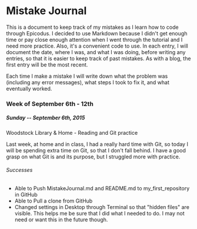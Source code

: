 # Mistake Journal

This is a document to keep track of my mistakes as I learn how to code through Epicodus. I decided to use Markdown because I didn't get enough time or pay close enough attention when I went through the tutorial and I need more practice. Also, it's a convenient code to use. In each entry, I will document the date, where I was, and what I was doing, before writing any entries, so that it is easier to keep track of past mistakes. As with a blog, the first entry will be the most recent.

Each time I make a mistake I will write down what the problem was (including any error messages), what steps I took to fix it, and what eventually worked.

### Week of September 6th - 12th
##### *Sunday -- September 6th, 2015*
Woodstock Library & Home - Reading and Git practice

Last week, at home and in class, I had a really hard time with Git, so today I will be spending extra time on Git, so that I don't fall behind. I have a good grasp on what Git is and its purpose, but I struggled more with practice.
###### Successes
- Able to Push MistakeJournal.md and README.md to my_first_repository in GitHub
- Able to Pull a clone from GitHub
- Changed settings in Desktop through Terminal so that "hidden files" are visible. This helps me be sure that I did what I needed to do. I may not need or want this in the future though.